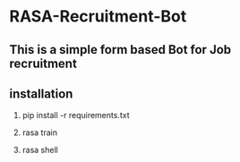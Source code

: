 # RASA-Recruitment-Bot

## This is a simple form based Bot for Job recruitment

## installation

1. pip install -r requirements.txt

2. rasa train

3. rasa shell
